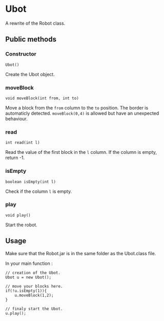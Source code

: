 Ubot
====

A rewrite of the Robot class.


Public methods
--------------

### Constructor

    Ubot()

Create the Ubot object.


### moveBlock

    void moveBlock(int from, int to)

Move a block from the `from` column to the `to` position. The border is automaticly detected. `moveBlock(0,4)` is allowed but have an unexpected behaviour.


### read

    int read(int l)

Read the value of the first block in the `l` column. If the column is empty, return -1.


### isEmpty

    boolean isEmpty(int l)

Check if the column `l` is empty.


### play

    void play()

Start the robot.

Usage
-----

Make sure that the Robot.jar is in the same folder as the Ubot.class file.

In your main function : 

    // creation of the Ubot.
    Ubot u = new Ubot();

    // move your blocks here.
    if(!u.isEmpty(1)){
        u.moveBlock(1,2);
    }
    
    // finaly start the Ubot.
    u.play();

